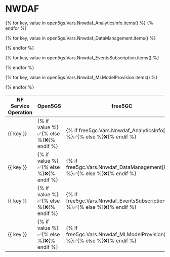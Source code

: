 # NWDAF

<table>
  <thead>
    <tr>
      <th>NF Service Operation</th>
      <th>Open5GS</th>
      <th>free5GC</th>
      <th>OAI CN5G</th>
    </tr>
  </thead>
  <tbody>
{% for key, value in open5gs.Vars.Nnwdaf_AnalyticsInfo.items() %}
    <tr>
<td> {{ key }} </td> 
<td>{% if value %}✅{% else %}❌{% endif %} </td> 
<td>{% if free5gc.Vars.Nnwdaf_AnalyticsInfo[key] %}✅{% else %}❌{% endif %} </td> 
<td>{% if oai.Vars.Nnwdaf_AnalyticsInfo[key] %}✅{% else %}❌{% endif %} </td>
    </tr>
{% endfor %}

{% for key, value in open5gs.Vars.Nnwdaf_DataManagement.items() %}
    <tr>
<td> {{ key }} </td> 
<td>{% if value %}✅{% else %}❌{% endif %} </td> 
<td>{% if free5gc.Vars.Nnwdaf_DataManagement[key] %}✅{% else %}❌{% endif %} </td> 
<td>{% if oai.Vars.Nnwdaf_DataManagement[key] %}✅{% else %}❌{% endif %} </td>
    </tr>
{% endfor %}

{% for key, value in open5gs.Vars.Nnwdaf_EventsSubscription.items() %}
    <tr>
<td> {{ key }} </td> 
<td>{% if value %}✅{% else %}❌{% endif %} </td> 
<td>{% if free5gc.Vars.Nnwdaf_EventsSubscription[key] %}✅{% else %}❌{% endif %} </td> 
<td>{% if oai.Vars.Nnwdaf_EventsSubscription[key] %}✅{% else %}❌{% endif %} </td>
    </tr>
{% endfor %}

{% for key, value in open5gs.Vars.Nnwdaf_MLModelProvision.items() %}
    <tr>
<td> {{ key }} </td> 
<td>{% if value %}✅{% else %}❌{% endif %} </td> 
<td>{% if free5gc.Vars.Nnwdaf_MLModelProvision[key] %}✅{% else %}❌{% endif %} </td> 
<td>{% if oai.Vars.Nnwdaf_MLModelProvision[key] %}✅{% else %}❌{% endif %} </td>
    </tr>
{% endfor %}
  </tbody>
<table>

